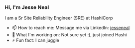 ### Hi, I'm Jesse Neal

I am a Sr Site Reliability Engineer (SRE) at HashiCorp

* 📫  How to reach me: Message me via LinkedIn: [jesseneal](https://www.linkedin.com/in/jesseneal/) 
* 🔨 What I'm working on: Not sure yet :), just joined Hashi
* ⚡ Fun fact: I can juggle
<!--
**jesseneal/jesseneal** is a ✨ _special_ ✨ repository because its `README.md` (this file) appears on your GitHub profile.

Here are some ideas to get you started:

- 🔭 I’m currently working on ...
- 🌱 I’m currently learning ...
- 👯 I’m looking to collaborate on ...
- 🤔 I’m looking for help with ...
- 💬 Ask me about ...
- 📫 How to reach me: ...
- 😄 Pronouns: ...
- ⚡ Fun fact: ...
-->
